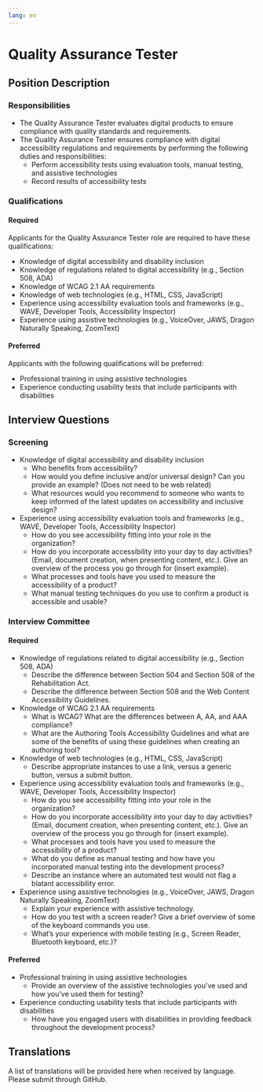 ```yaml
---
lang: en
---
```

# Quality Assurance Tester

## Position Description

### Responsibilities
- The Quality Assurance Tester evaluates digital products to ensure compliance with quality standards and requirements.
- The Quality Assurance Tester ensures compliance with digital accessibility regulations and requirements by performing the following duties and responsibilities:
  - Perform accessibility tests using evaluation tools, manual testing, and assistive technologies
  - Record results of accessibility tests

### Qualifications
#### Required
Applicants for the Quality Assurance Tester role are required to have these qualifications:
- Knowledge of digital accessibility and disability inclusion
- Knowledge of regulations related to digital accessibility (e.g., Section 508, ADA)
- Knowledge of WCAG 2.1 AA requirements
- Knowledge of web technologies (e.g., HTML, CSS, JavaScript)
- Experience using accessibility evaluation tools and frameworks (e.g., WAVE, Developer Tools, Accessibility Inspector)
- Experience using assistive technologies (e.g., VoiceOver, JAWS, Dragon Naturally Speaking, ZoomText)

#### Preferred
Applicants with the following qualifications will be preferred:
- Professional training in using assistive technologies
- Experience conducting usability tests that include participants with disabilities

## Interview Questions

### Screening
- Knowledge of digital accessibility and disability inclusion
  - Who benefits from accessibility?
  - How would you define inclusive and/or universal design? Can you provide an example? (Does not need to be web related)
  - What resources would you recommend to someone who wants to keep informed of the latest updates on accessibility and inclusive design?
- Experience using accessibility evaluation tools and frameworks (e.g., WAVE, Developer Tools, Accessibility Inspector)
  - How do you see accessibility fitting into your role in the organization?
  - How do you incorporate accessibility into your day to day activities? (Email, document creation, when presenting content, etc.). Give an overview of the process you go through for (insert example).
  - What processes and tools have you used to measure the accessibility of a product?
  - What manual testing techniques do you use to confirm a product is accessible and usable?

### Interview Committee

#### Required
- Knowledge of regulations related to digital accessibility (e.g., Section 508, ADA)
  - Describe the difference between Section 504 and Section 508 of the Rehabilitation Act.
  - Describe the difference between Section 508 and the Web Content Accessibility Guidelines.
- Knowledge of WCAG 2.1 AA requirements
  - What is WCAG? What are the differences between A, AA, and AAA compliance?
  - What are the Authoring Tools Accessibility Guidelines and what are some of the benefits of using these guidelines when creating an authoring tool?
- Knowledge of web technologies (e.g., HTML, CSS, JavaScript)
  - Describe appropriate instances to use a link, versus a generic button, versus a submit button.
- Experience using accessibility evaluation tools and frameworks (e.g., WAVE, Developer Tools, Accessibility Inspector)
  - How do you see accessibility fitting into your role in the organization?
  - How do you incorporate accessibility into your day to day activities? (Email, document creation, when presenting content, etc.). Give an overview of the process you go through for (insert example).
  - What processes and tools have you used to measure the accessibility of a product?
  - What do you define as manual testing and how have you incorporated manual testing into the development process?
  - Describe an instance where an automated test would not flag a blatant accessibility error.
- Experience using assistive technologies (e.g., VoiceOver, JAWS, Dragon Naturally Speaking, ZoomText)
  - Explain your experience with assistive technology.
  - How do you test with a screen reader? Give a brief overview of some of the keyboard commands you use.
  - What’s your experience with mobile testing (e.g., Screen Reader, Bluetooth keyboard, etc.)? 

#### Preferred
- Professional training in using assistive technologies
  - Provide an overview of the assistive technologies you've used and how you've used them for testing? 
- Experience conducting usability tests that include participants with disabilities
  - How have you engaged users with disabilities in providing feedback throughout the development process?

## Translations
A list of translations will be provided here when received by language. Please submit through GitHub.
